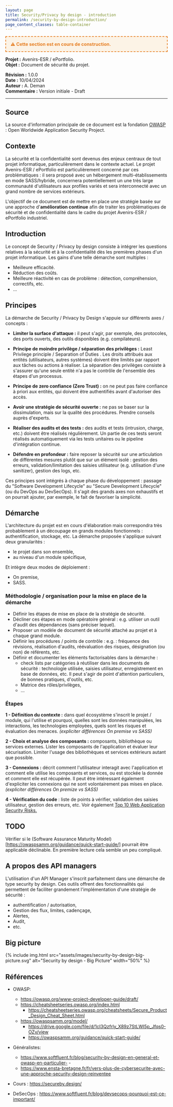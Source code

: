 ```yaml
---
layout: page
title: Security/Privacy by design - introduction
permalink: /security-by-design-introduction/
page_content_classes: table-container
---
```

<div style="border: 2px dashed #e67e22; background: #fcf3e6; padding: 1em; margin: 1em 0; font-weight: bold; color: #e67e22;">
  ⚠️ Cette section est en cours de construction.
</div>

**Projet :** Avenirs-ESR / ePortfolio. <br/>
**Objet :** Document de sécurité du projet.<br/>

**Révision :** 1.0.0<br/>
**Date :** 10/04/2024<br/>
**Auteur :** A. Deman<br/>
**Commentaire :** Version initiale - Draft<br/>

-----

## Source
La source d'information principale de ce document est la fondation [OWASP](https://cheatsheetseries.owasp.org) : Open Worldwide Application Security Project. 

## Contexte
La sécurité et la confidentialité sont devenus des enjeux centraux de tout projet informatique, particulièrement dans le contexte actuel. Le projet Avenirs-ESR / ePortfolio est particulièrement concerné par ces problématiques : il sera proposé avec un hébergement multi-établissements en mode SASS/hybride, concernera potentiellement un une très large communauté d'utilisateurs aux profiles variés et sera interconnecté avec un grand nombre de services extérieurs.

L'objectif de ce document est de mettre en place une stratégie basée sur une approche d'**amélioration continue** afin de traiter les problématiques de sécurité et de confidentialité dans le cadre du projet Avenirs-ESR / ePortfolio industriel.

## Introduction
Le concept de Security / Privacy by design consiste à intégrer les questions relatives à la sécurité et à la confidentialité dès les premières phases d'un projet informatique. 
Les gains d'une telle démarche sont multiples :
- Meilleure efficacité.
- Réduction des coûts.
- Meilleure réactivité en cas de problème : détection, compréhension, correctifs, etc.
- ...

## Principes
La démarche de Security / Privacy by Design s'appuie sur différents axes / concepts :

- **Limiter la surface d'attaque :** il peut s'agir, par exemple, des protocoles, des ports ouverts, des outils disponibles (e.g. compilateurs).

- **Principe de moindre privilège / séparation des privilèges :** Least Privilege principle / Separation of Duties . Les droits attribués aux entités (utilisateurs, autres systèmes) doivent être limités par rapport aux tâches ou actions à réaliser. La séparation des privilèges consiste à s'assurer qu'une seule entité n'a pas le contrôle de l'ensemble des étapes d'un processus. 

- **Principe de zero confiance (Zero Trust) :**  on ne peut pas faire confiance à priori aux entités, qui doivent être authentifiés avant d'autoriser des accès.

- **Avoir une stratégie de sécurité ouverte :** ne pas se baser sur la dissimulation, mais sur la qualité des procédures. Prendre conseils auprès d'experts.

- **Réaliser des audits et des tests :** des audits et tests (intrusion, charge, etc.) doivent être réalisés régulièrement. Un partie de ces tests seront réalisés automatiquement via les tests unitaires ou le pipeline d'intégration continue.

- **Défendre en profondeur :** faire reposer la sécurité sur une articulation de différentes mesures plutôt que sur un élément isolé : gestion des erreurs, validation/limitation des saisies utilisateur (e.g. utilisation d'une sanitizer), gestion des logs, etc.

Ces principes sont intégrés à chaque phase du développement : passage du "Software Development Lifecycle" au "Secure Development Lifecycle" (ou du DevOps au DevSecOps).
Il s'agit des grands axes non exhaustifs et on pourrait ajouter, par exemple, le fait de favoriser la simplicité. 


## Démarche
L'architecture du projet est en cours d'élaboration mais correspondra très probablement à un découpage en grands modules fonctionnels : authentification, stockage, etc.
La démarche proposée s'applique suivant deux granularités :
- le projet dans son ensemble,
- au niveau d'un module spécifique,

Et intègre deux modes de déploiement :
- On premise,
- SASS.


### Méthodologie / organisation pour la mise en place de la démarche
- Définir les étapes de mise en place de la stratégie de sécurité.
- Décliner ces étapes en mode opératoire général : e.g. utiliser un outil d'audit des dépendances (sans préciser lequel).
- Proposer un modèle de document de sécurité attaché au projet et à chaque grand module.
- Définir les procédures / points de contrôle : e.g. : fréquence des révisions, réalisation d'audits, réévaluation des risques, désignation (ou non) de référents, etc.
- Définir et documenter les éléments factorisables dans la démarche :
    - check lists par catégories à réutiliser dans les documents de sécurité : technologie utilisée, saisies utilisateur, enregistrement en base de données, etc. Il peut s'agir de point d'attention particuliers, de bonnes pratiques, d'outils, etc.
    - Matrice des rôles/privilèges,
    - ...


### Étapes
**1 - Définition du contexte :**  dans quel écosystème s'inscrit le projet / module, qui l'utilise et pourquoi, quelles sont les données manipulées, les interactions, les technologies employées, quels sont les risques et évaluation des menaces. *(expliciter différences On premise vs SASS)*

**2 - Choix et analyse des composants :** composants, bibliothèque ou services externes. Lister les composants de l'application et évaluer leur sécurisation. Limiter l'usage des bibliothèques et services extérieurs autant que possible.

**3 - Connexions :** décrit comment l'utilisateur interagit avec l'application et comment elle utilise les composants et services, ou est stockée la donnée et comment elle est récupérée. Il peut être intéressant également d'expliciter les connexions qui ne sont volontairement pas mises en place. *(expliciter différences On premize vs SASS)*

**4 - Vérification du code** : liste de points à vérifier, validation des saisies utilisateur, gestion des erreurs, etc. Voir également [Top 10 Web Application Security Risks.](https://owasp.org/www-project-top-ten/)

## TODO
Vérifier si le (Software Assurance Maturity Model)[https://owaspsamm.org/guidance/quick-start-guide/] pourrait être applicable déclinable. En première lecture cela semble un peu compliqué.

## A propos des API managers
L'utilisation d'un API Manager s'inscrit parfaitement dans une démarche de type security by design. Ces outils offrent des fonctionnalités qui permettent de faciliter grandement l'implémentation d'une stratégie de sécurité :
- authentification / autorisation,
- Gestion des flux, limites, cadençage,
- Alertes,
- Audit,
- etc.

## Big picture

{% include img.html
        src="assets/images/security-by-design-big-picture.svg"
        alt="Security by design - Big Picture"
        width="50%"
%}

## Références

- OWASP: 
	- https://owasp.org/www-project-developer-guide/draft/
	- https://cheatsheetseries.owasp.org/index.html
		+ https://cheatsheetseries.owasp.org/cheatsheets/Secure_Product_Design_Cheat_Sheet.html
	- https://owaspsamm.org/model/
    	- https://drive.google.com/file/d/1cI3Qzfrly_X89z7StLWI5p_Jfqs0-OZv/view
      	- https://owaspsamm.org/guidance/quick-start-guide/
- Généralistes:
  - https://www.softfluent.fr/blog/security-by-design-en-general-et-owasp-en-particulier- -
  - https://www.ensta-bretagne.fr/fr/vers-plus-de-cybersecurite-avec-une-approche-security-design-reinventee

- Cours : https://secureby.design/
- DeSecOps : https://www.softfluent.fr/blog/devsecops-pourquoi-est-ce-important/